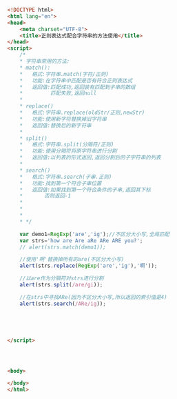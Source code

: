 
<BlogInfo id="308" title="97.正则表达式配合字符串的方法使用" author="白日梦想猿" pv=0 read_times=0 pre_cost_time="0分50秒" category="js学习" tag_list="['js学习']" create_time="2021.01.09 16:01:25" update_time="2021.06.13 14:15:44" />

```html
<!DOCTYPE html>
<html lang="en">
<head>
    <meta charset="UTF-8">
    <title>正则表达式配合字符串的方法使用</title>
</head>
<script>
    /*
    * 字符串常用的方法:
    * match():
    *   格式:字符串.match(字符/正则)
    *   功能:在字符串中匹配是否有符合正则表达式
    *   返回值:匹配成功,返回装有匹配到子串的数组
    *         匹配失败,返回null
    *
    * replace()
    *   格式:字符串.replace(oldStr/正则,newStr)
    *   功能:使用新字符替换掉旧字符串
    *   返回值:替换后的新字符串
    *
    * split()
    *   格式:字符串.split(分隔符/正则)
    *   功能:使用分隔符将原字符串进行分割
    *   返回值:以列表的形式返回,返回分割后的子字符串的列表
    *
    * search()
    *   格式:字符串.search(子串.正则)
    *   功能:找到第一个符合子串位置
    *   返回值:如果找到第一个符合条件的子串,返回其下标
    *       否则返回-1
    *
    *
    *
    * */

    var demo1=RegExp('are','ig');//不区分大小写,全局匹配
    var strs='how are Are aRe ARe ARE you?';
    // alert(strs.match(demo1));

    //使用'啊'替换掉所有的are(不区分大小写)
    alert(strs.replace(RegExp('are','ig'),'啊'));

    //以are作为分隔符对strs进行分割
    alert(strs.split(/are/gi));

    //在strs中寻找ARe(因为不区分大小写,所以返回的索引值是4)
    alert(strs.search(/ARe/ig));





</script>




<body>

</body>
</html>
```
